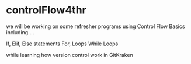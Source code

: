 # controlFlow4thr

we will be working on some refresher programs using Control Flow Basics including....

If, Elif, Else statements
For, Loops
While Loops

while learning how version control work in GitKraken

